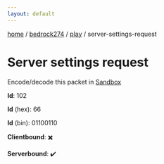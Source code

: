 ```yaml
---
layout: default
---
```


[home](/)  /  [bedrock274](/protocol/bedrock274)  /  [play](/protocol/bedrock274/play)  /  server-settings-request

# Server settings request

Encode/decode this packet in [Sandbox](../../../sandbox/bedrock274#Play.ServerSettingsRequest)

**Id**: 102

**Id** (hex): 66

**Id** (bin): 01100110

**Clientbound**: ✖️

**Serverbound**: ✔️
